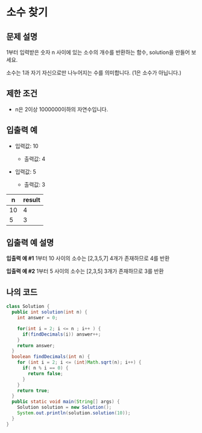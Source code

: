 # 소수 찾기

## 문제 설명

1부터 입력받은 숫자 n 사이에 있는 소수의 개수를 반환하는 함수, solution을 만들어 보세요.

소수는 1과 자기 자신으로만 나누어지는 수를 의미합니다.
(1은 소수가 아닙니다.)

## 제한 조건

- n은 2이상 1000000이하의 자연수입니다.

## 입출력 예

- 입력값: 10
  - 출력값: 4

- 입력값: 5
  - 출력값: 3

|n|	result|
|---|---|
|10|	4|
|5|	3|

## 입출력 예 설명

**입출력 예 #1**
1부터 10 사이의 소수는 [2,3,5,7] 4개가 존재하므로 4를 반환

**입출력 예 #2**
1부터 5 사이의 소수는 [2,3,5] 3개가 존재하므로 3를 반환

## 나의 코드

```java
class Solution {
  public int solution(int n) {
    int answer = 0;

    for(int i = 2; i <= n ; i++ ) {
      if(findDecimals(i)) answer++;
    }
    return answer;
  }
  boolean findDecimals(int n) {
    for (int i = 2; i <= (int)Math.sqrt(n); i++) {
      if( n % i == 0) {
        return false;
      }
    }
    return true;
  }
  public static void main(String[] args) {
    Solution solution = new Solution();
    System.out.println(solution.solution(10));
  }
}
```